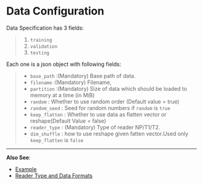 Data Configuration
===================

Data Specification has 3 fields:

> 1. `training`
> 2. `validation`
> 3. `testing`

Each one is a json object with following fields:

> * `base_path` :(Mandatory) Base path of data.
> * `filename` :(Mandatory) Filename,
> * `partition` :(Mandatory) Size of data which should be loaded to memory at a time (in MiB)
> * `random` : Whether to use random order (Default value = true)
> * `random_seed` : Seed for random numbers if `random` is `true`
> * `keep_flatten` : Whether to use data as flatten vector or reshape(Default Value = false)
> * `reader_type` : (Mandatory) Type of reader NP/T1/T2.
> * `dim_shuffle` : how to use reshape given fatten vector.Used only `keep_flatten` is `false`

_____________________________________________________________________________________________

**Also See**:

* [Example]({{site.githubUrl}}/tree/master/sample_config/MNIST/CNN/data_spec.json)
* [Reader Type and Data Formats](#data-file-formats)
